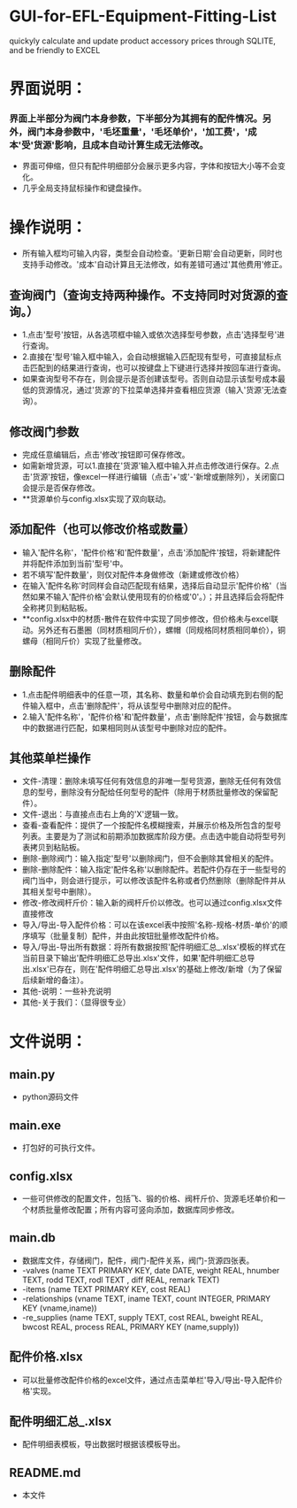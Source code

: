 # GUI-for-EFL-Equipment-Fitting-List
quickyly calculate and update product accessory prices through SQLITE, and be friendly to EXCEL

# 界面说明：
### 界面上半部分为阀门本身参数，下半部分为其拥有的配件情况。另外，阀门本身参数中，'毛坯重量'，'毛坯单价'，'加工费'，'成本'受'货源'影响，且成本自动计算生成无法修改。
  - 界面可伸缩，但只有配件明细部分会展示更多内容，字体和按钮大小等不会变化。
  - 几乎全局支持鼠标操作和键盘操作。

# 操作说明：
  - 所有输入框均可输入内容，类型会自动检查。'更新日期'会自动更新，同时也支持手动修改。'成本'自动计算且无法修改，如有差错可通过'其他费用'修正。
## 查询阀门（查询支持两种操作。不支持同时对货源的查询。）
  - 1.点击'型号'按钮，从各选项框中输入或依次选择型号参数，点击'选择型号'进行查询。
  - 2.直接在'型号'输入框中输入，会自动根据输入匹配现有型号，可直接鼠标点击匹配到的结果进行查询，也可以按键盘上下键进行选择并按回车进行查询。
  - 如果查询型号不存在，则会提示是否创建该型号。否则自动显示该型号成本最低的货源情况，通过'货源'的下拉菜单选择并查看相应货源（输入'货源'无法查询）。
## 修改阀门参数
  - 完成任意编辑后，点击'修改'按钮即可保存修改。
  - 如需新增货源，可以1.直接在'货源'输入框中输入并点击修改进行保存。2.点击'货源'按钮，像excel一样进行编辑（点击'+'或'-'新增或删除列），关闭窗口会提示是否保存修改。
  - **货源单价与config.xlsx实现了双向联动。
## 添加配件（也可以修改价格或数量）
  - 输入'配件名称'，'配件价格'和'配件数量'，点击'添加配件'按钮，将新建配件并将配件添加到当前'型号'中。
  - 若不填写'配件数量'，则仅对配件本身做修改（新建或修改价格）
  - 在输入'配件名称'时同样会自动匹配现有结果，选择后自动显示'配件价格'（当然如果不输入'配件价格'会默认使用现有的价格或'0'。）；并且选择后会将配件全称拷贝到粘贴板。
  - **config.xlsx中的材质-散件在软件中实现了同步修改，但价格未与excel联动。另外还有石墨圈（同材质相同斤价），螺帽（同规格同材质相同单价），铜螺母（相同斤价）实现了批量修改。
## 删除配件
  - 1.点击配件明细表中的任意一项，其名称、数量和单价会自动填充到右侧的配件输入框中，点击'删除配件'，将从该型号中删除对应的配件。
  - 2.输入'配件名称'，'配件价格'和'配件数量'，点击'删除配件'按钮，会与数据库中的数据进行匹配，如果相同则从该型号中删除对应的配件。
## 其他菜单栏操作
  - 文件-清理：删除未填写任何有效信息的非唯一型号货源，删除无任何有效信息的型号，删除没有分配给任何型号的配件（除用于材质批量修改的保留配件）。
  - 文件-退出：与直接点击右上角的'X'逻辑一致。
  - 查看-查看配件：提供了一个按配件名模糊搜索，并展示价格及所包含的型号列表。主要是为了测试和前期添加数据库阶段方便。点击选中能自动将型号列表拷贝到粘贴板。
  - 删除-删除阀门：输入指定'型号'以删除阀门，但不会删除其曾相关的配件。
  - 删除-删除配件：输入指定'配件名称'以删除配件。若配件仍存在于一些型号的阀门当中，则会进行提示，可以修改该配件名称或者仍然删除（删除配件并从其相关型号中删除）。
  - 修改-修改阀杆斤价：输入新的阀杆斤价以修改。也可以通过config.xlsx文件直接修改
  - 导入/导出-导入配件价格：可以在该excel表中按照'名称-规格-材质-单价'的顺序填写（批量复制）配件，并由此按钮批量修改配件价格。
  - 导入/导出-导出所有数据：将所有数据按照'配件明细汇总_.xlsx'模板的样式在当前目录下输出'配件明细汇总导出.xlsx'文件，如果'配件明细汇总导出.xlsx'已存在，则在'配件明细汇总导出.xlsx'的基础上修改/新增（为了保留后续新增的备注）。
  - 其他-说明：一些补充说明
  - 其他-关于我们：（显得很专业）

# 文件说明：
## main.py
  - python源码文件
## main.exe
  - 打包好的可执行文件。
## config.xlsx
  - 一些可供修改的配置文件，包括飞、锻的价格、阀杆斤价、货源毛坯单价和一个材质批量修改配置；所有内容可竖向添加，数据库同步修改。
## main.db
  - 数据库文件，存储阀门，配件，阀门-配件关系，阀门-货源四张表。
  - -valves (name TEXT PRIMARY KEY, date DATE, weight REAL, hnumber TEXT, rodd TEXT, rodl TEXT , diff REAL, remark TEXT)
  - -items (name TEXT PRIMARY KEY, cost REAL)
  - -relationships (vname TEXT, iname TEXT, count INTEGER, PRIMARY KEY (vname,iname))
  - -re_supplies (name TEXT, supply TEXT, cost REAL, bweight REAL, bwcost REAL, process REAL, PRIMARY KEY (name,supply))
## 配件价格.xlsx
  - 可以批量修改配件价格的excel文件，通过点击菜单栏'导入/导出-导入配件价格'实现。
## 配件明细汇总_.xlsx
  - 配件明细表模板，导出数据时根据该模板导出。
## README.md
  - 本文件
